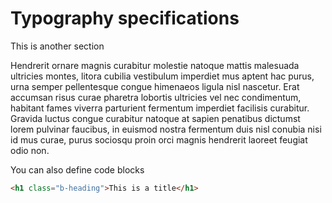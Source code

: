 # Typography specifications

This is another section

Hendrerit ornare magnis curabitur molestie natoque mattis malesuada ultricies montes, litora cubilia vestibulum imperdiet mus aptent hac purus, urna semper pellentesque congue himenaeos ligula nisl nascetur. Erat accumsan risus curae pharetra lobortis ultricies vel nec condimentum, habitant fames viverra parturient fermentum imperdiet facilisis curabitur. Gravida luctus congue curabitur natoque at sapien penatibus dictumst lorem pulvinar faucibus, in euismod nostra fermentum duis nisl conubia nisi id mus curae, purus sociosqu proin orci magnis hendrerit laoreet feugiat odio non.

You can also define code blocks

```html
<h1 class="b-heading">This is a title</h1>
```